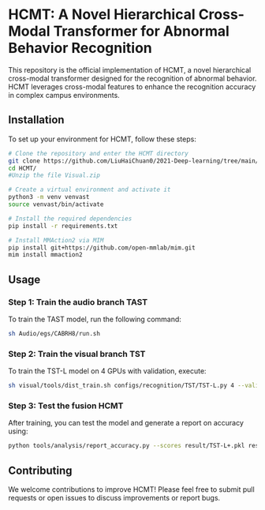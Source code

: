 # HCMT: A Novel Hierarchical Cross-Modal Transformer for Abnormal Behavior Recognition

This repository is the official implementation of HCMT, a novel hierarchical cross-modal transformer designed for the recognition of abnormal behavior. HCMT leverages cross-modal features to enhance the recognition accuracy in complex campus environments.

## Installation

To set up your environment for HCMT, follow these steps:

```bash
# Clone the repository and enter the HCMT directory
git clone https://github.com/LiuHaiChuan0/2021-Deep-learning/tree/main/HCMT
cd HCMT/
#Unzip the file Visual.zip

# Create a virtual environment and activate it
python3 -m venv venvast
source venvast/bin/activate

# Install the required dependencies
pip install -r requirements.txt

# Install MMAction2 via MIM
pip install git+https://github.com/open-mmlab/mim.git
mim install mmaction2
```

## Usage

### Step 1: Train the audio branch TAST

To train the TAST model, run the following command:

```bash
sh Audio/egs/CABRH8/run.sh
```

### Step 2: Train the visual branch TST

To train the TST-L model on 4 GPUs with validation, execute:

```bash
sh visual/tools/dist_train.sh configs/recognition/TST/TST-L.py 4 --validate
```

### Step 3: Test the fusion HCMT

After training, you can test the model and generate a report on accuracy using:

```bash
python tools/analysis/report_accuracy.py --scores result/TST-L+.pkl result/TAST.pkl --datalist Audio/egs/CABRH8/data/val1.txt --coefficient 1 1
```

## Contributing

We welcome contributions to improve HCMT! Please feel free to submit pull requests or open issues to discuss improvements or report bugs.

